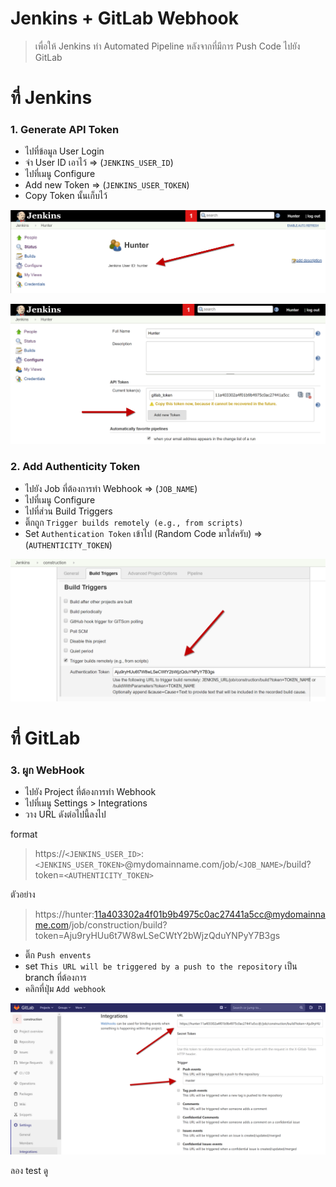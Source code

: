 # Jenkins + GitLab Webhook

> เพื่อให้ Jenkins ทำ Automated Pipeline หลังจากที่มีการ Push Code ไปยัง GitLab 

# ที่ Jenkins 
### 1. Generate API Token 
- ไปที่ข้อมูล User Login 
- จำ User ID เอาไว้ => (`JENKINS_USER_ID`)
- ไปที่เมนู Configure
- Add new Token => (`JENKINS_USER_TOKEN`)
- Copy Token นั้นเก็บไว้ 

![](1_jenkins_gitlab_webhook_view_user_id.png)

![](2_jenkins_gitlab_webhook_new_token.png)

### 2. Add Authenticity Token 
- ไปยัง Job ที่ต้องการทำ Webhook => (`JOB_NAME`)
- ไปที่เมนู Configure
- ไปที่ส่วน Build Triggers 
- ติ๊กถูก `Trigger builds remotely (e.g., from scripts)`  
- Set `Authentication Token` เข้าไป (Random Code มาใส่ครับ) => (`AUTHENTICITY_TOKEN`)

![](3_jenkins_gitlab_webhook_set_authenticity_token.png)

# ที่ GitLab 
### 3. ผูก WebHook 
- ไปยัง Project ที่ต้องการทำ Webhook
- ไปที่เมนู Settings > Integrations 
- วาง URL ดังต่อไปนี้ลงไป

format  
> https://`<JENKINS_USER_ID>`:`<JENKINS_USER_TOKEN>`@mydomainname.com/job/`<JOB_NAME>`/build?token=`<AUTHENTICITY_TOKEN>`

ตัวอย่าง  
> https://hunter:11a403302a4f01b9b4975c0ac27441a5cc@mydomainname.com/job/construction/build?token=Aju9ryHUu6t7W8wLSeCWtY2bWjzQduYNPyY7B3gs

- ติ๊ก `Push envents` 
- set `This URL will be triggered by a push to the repository` เป็น branch ที่ต้องการ 
- คลิกที่ปุ่ม `Add webhook`

![](4_jenkins_gitlab_webhook_set_webhook.png)

ลอง test ดู  
